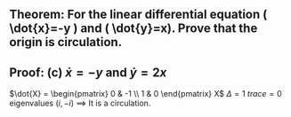 ## Theorem: For the linear differential equation \( \dot{x}=-y \) and \( \dot{y}=x). Prove that the origin is circulation.


## Proof: (c) $\dot{x} = -y$ and $\dot{y} = 2x$
$\dot{X} = \begin{pmatrix} 0 & -1 \\ 1 & 0 \end{pmatrix} X$
$\Delta = 1$ $trace = 0$ eigenvalues $(i, -i)$
$\implies$ It is a circulation. 
